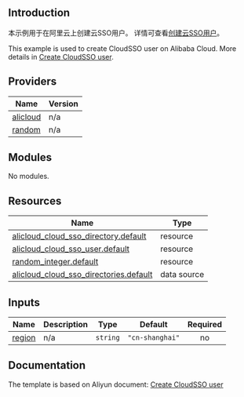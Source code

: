 ## Introduction

<!-- DOCS_DESCRIPTION_CN -->
本示例用于在阿里云上创建云SSO用户。
详情可查看[创建云SSO用户](https://help.aliyun.com/zh/cloudsso/developer-reference/terraform-integration-example)。
<!-- DOCS_DESCRIPTION_CN -->

<!-- DOCS_DESCRIPTION_EN -->
This example is used to create CloudSSO user on Alibaba Cloud.
More details in [Create CloudSSO user](https://help.aliyun.com/zh/cloudsso/developer-reference/terraform-integration-example).
<!-- DOCS_DESCRIPTION_EN -->

<!-- BEGIN_TF_DOCS -->
## Providers

| Name | Version |
|------|---------|
| <a name="provider_alicloud"></a> [alicloud](#provider\_alicloud) | n/a |
| <a name="provider_random"></a> [random](#provider\_random) | n/a |

## Modules

No modules.

## Resources

| Name | Type |
|------|------|
| [alicloud_cloud_sso_directory.default](https://registry.terraform.io/providers/aliyun/alicloud/latest/docs/resources/cloud_sso_directory) | resource |
| [alicloud_cloud_sso_user.default](https://registry.terraform.io/providers/aliyun/alicloud/latest/docs/resources/cloud_sso_user) | resource |
| [random_integer.default](https://registry.terraform.io/providers/hashicorp/random/latest/docs/resources/integer) | resource |
| [alicloud_cloud_sso_directories.default](https://registry.terraform.io/providers/aliyun/alicloud/latest/docs/data-sources/cloud_sso_directories) | data source |

## Inputs

| Name | Description | Type | Default | Required |
|------|-------------|------|---------|:--------:|
| <a name="input_region"></a> [region](#input\_region) | n/a | `string` | `"cn-shanghai"` | no |
<!-- END_TF_DOCS -->

## Documentation
<!-- docs-link --> 

The template is based on Aliyun document: [Create CloudSSO user](https://help.aliyun.com/zh/cloudsso/developer-reference/terraform-integration-example) 

<!-- docs-link --> 
